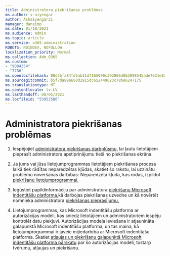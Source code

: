 ```yaml
---
title: Administratora piekrišanas problēmas
ms.author: v-aiyengar
author: AshaIyengar21
manager: dansimp
ms.date: 01/18/2021
ms.audience: Admin
ms.topic: article
ms.service: o365-administration
ROBOTS: NOINDEX, NOFOLLOW
localization_priority: Normal
ms.collection: Adm_O365
ms.custom:
- "9004354"
- "7786"
ms.openlocfilehash: 08d3bfa84fd5ab31d7165090c392866d863898545ade7631e820a100eef89dea
ms.sourcegitcommit: b5f7da89a650d2915dc652449623c78be6247175
ms.translationtype: MT
ms.contentlocale: lv-LV
ms.lasthandoff: 08/05/2021
ms.locfileid: "53952580"
---
```

# <a name="admin-consent-issues"></a>Administratora piekrišanas problēmas

1. Iespējojiet [administratora piekrišanas darbplūsmu,](https://docs.microsoft.com/azure/active-directory/manage-apps/configure-admin-consent-workflow) lai ļautu lietotājiem pieprasīt administratora apstiprinājumu tieši no piekrišanas ekrāna.

1. Ja jums vai jūsu lietojumprogrammas lietotājiem piekrišanas procesa laikā tiek rādītas neparedzētas kļūdas, skatiet šo rakstu, lai uzzinātu problēmu novēršanas darbības: Neparedzēta kļūda, kas rodas, izpildot [piekrišanu lietojumprogrammai.](https://docs.microsoft.com/azure/active-directory/manage-apps/application-sign-in-unexpected-user-consent-error)

1. Iegūstiet papildinformāciju par administratora [piekrišanu Microsoft indentitāšu platforma,](https://docs.microsoft.com/azure/active-directory/develop/v2-admin-consent)kā darbojas piekrišanas uzvedne un kā novērtēt nomnieka administratora [](https://docs.microsoft.com/azure/active-directory/develop/v2-admin-consent) [piekrišanas pieprasījumu.](https://docs.microsoft.com/azure/active-directory/manage-apps/manage-consent-requests#evaluating-a-request-for-tenant-wide-admin-consent)

1. Lietojumprogrammas, kas Microsoft indentitāšu platforma ar autorizācijas modeli, kas sniedz lietotājiem un administratoriem iespēju kontrolēt datu piekļuvi. Autorizācijas modeļa ieviešana ir atjaunināta galapunktā Microsoft indentitāšu platforma, un tas maina, kā lietojumprogrammai ir jāveic mijiedarbība ar Microsoft indentitāšu platforma. Skatiet [atļaujas un piekrišanu galapunktā Microsoft indentitāšu platforma pārskatu](https://docs.microsoft.com/azure/active-directory/manage-apps/manage-consent-requests#evaluating-a-request-for-tenant-wide-admin-consent) par šo autorizācijas modeli, tostarp tvērumu, atļaujas un piekrišanu.